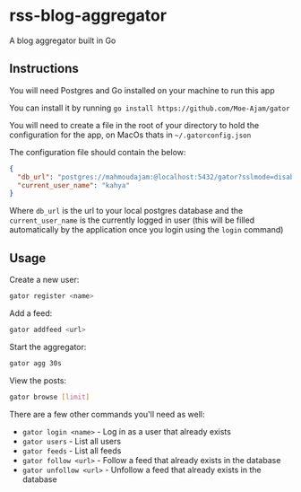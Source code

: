# rss-blog-aggregator

A blog aggregator built in Go

## Instructions

You will need Postgres and Go installed on your machine to run this app

You can install it by running `go install https://github.com/Moe-Ajam/gator`

You will need to create a file in the root of your directory to hold the configuration for the app, on MacOs thats in `~/.gatorconfig.json`

The configuration file should contain the below:

```json
{
  "db_url": "postgres://mahmoudajam:@localhost:5432/gator?sslmode=disable",
  "current_user_name": "kahya"
}
```

Where `db_url` is the url to your local postgres database and the `current_user_name` is the currently logged in user (this will be filled automatically by the application once you login using the `login` command)

## Usage

Create a new user:

```bash
gator register <name>
```

Add a feed:

```bash
gator addfeed <url>
```

Start the aggregator:

```bash
gator agg 30s
```

View the posts:

```bash
gator browse [limit]
```

There are a few other commands you'll need as well:

- `gator login <name>` - Log in as a user that already exists
- `gator users` - List all users
- `gator feeds` - List all feeds
- `gator follow <url>` - Follow a feed that already exists in the database
- `gator unfollow <url>` - Unfollow a feed that already exists in the database

